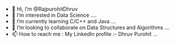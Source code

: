 - 👋 Hi, I’m @RajpurohitDhruv
- 👀 I’m interested in Data Science ....
- 🌱 I’m currently learning C/C++ and Java ...
- 💞️ I’m looking to collaborate on Data Structures and Algorithms ...
- 📫 How to reach me : My LinkedIn profile :- Dhruv Purohit ...

<!---
RajpurohitDhruv/RajpurohitDhruv is a ✨ special ✨ repository because its `README.md` (this file) appears on your GitHub profile.
You can click the Preview link to take a look at your changes.
--->

